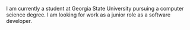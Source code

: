   I am currently a student at Georgia State University pursuing a computer science degree. I am looking for work as a junior role as a software developer.
